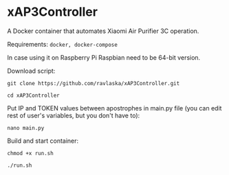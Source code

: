 # xAP3Controller
A Docker container that automates Xiaomi Air Purifier 3C operation.


Requirements:
`docker, docker-compose`

In case using it on Raspberry Pi Raspbian need to be 64-bit version.

Download script:

`git clone https://github.com/ravlaska/xAP3Controller.git`

`cd xAP3Controller`

Put IP and TOKEN values between apostrophes in main.py file (you can edit rest of user's variables, but you don't have to):

`nano main.py`


Build and start container:

`chmod +x run.sh`

`./run.sh`
